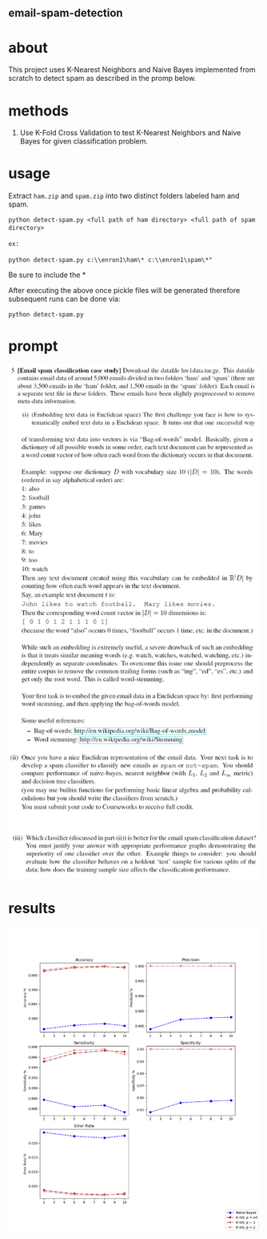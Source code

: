 ## email-spam-detection

# about

This project uses K-Nearest Neighbors and Naive Bayes implemented from scratch to detect spam as described in the promp below.

# methods

1.  Use K-Fold Cross Validation to test K-Nearest Neighbors and Naive Bayes for given classification problem.


# usage

Extract `ham.zip` and `spam.zip` into two distinct folders labeled ham and spam.

```
python detect-spam.py <full path of ham directory> <full path of spam directory>

ex: 

python detect-spam.py c:\\enron1\ham\* c:\\enron1\spam\*"
```

Be sure to include the *

After executing the above once pickle files will be generated therefore subsequent runs can be done via:

```
python detect-spam.py
```

# prompt
![Prompt 1](https://github.com/tmatrixhy/ml-email-spam-detection-knn-naive-bayes/blob/master/prompt1.jpg)
![Prompt 2](https://github.com/tmatrixhy/ml-email-spam-detection-knn-naive-bayes/blob/master/prompt2.jpg)
![Prompt 3](https://github.com/tmatrixhy/ml-email-spam-detection-knn-naive-bayes/blob/master/prompt3.jpg)

# results

![Results](https://github.com/tmatrixhy/ml-email-spam-detection-knn-naive-bayes/blob/master/results.png)